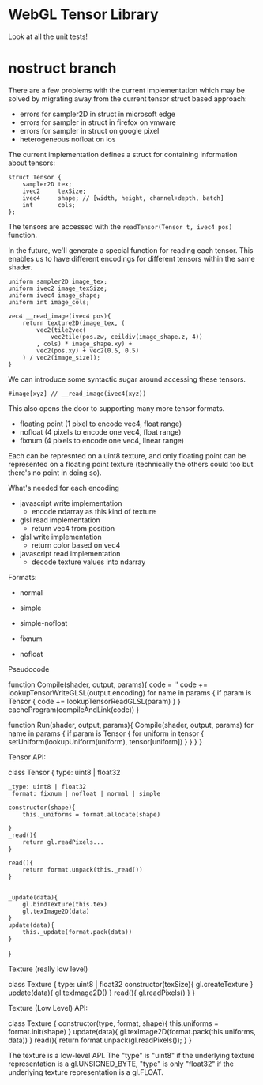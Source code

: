 # WebGL Tensor Library

Look at all the unit tests!



# nostruct branch

There are a few problems with the current implementation which may be solved by migrating away from the current tensor struct based approach:

- errors for sampler2D in struct in microsoft edge
- errors for sampler in struct in firefox on vmware
- errors for sampler in struct on google pixel
- heterogeneous nofloat on ios

The current implementation defines a struct for containing information about tensors:

	struct Tensor {
	    sampler2D tex;
	    ivec2     texSize;
	    ivec4     shape; // [width, height, channel+depth, batch]
	    int       cols;
	};

The tensors are accessed with the `readTensor(Tensor t, ivec4 pos)` function. 


In the future, we'll generate a special function for reading each tensor. This enables us to have different encodings for different tensors within the same shader. 

	uniform sampler2D image_tex;
	uniform ivec2 image_texSize;
	uniform ivec4 image_shape;
	uniform int image_cols;
	
    vec4 __read_image(ivec4 pos){
        return texture2D(image_tex, (
            vec2(tile2vec(
                vec2tile(pos.zw, ceildiv(image_shape.z, 4))
            , cols) * image_shape.xy) +
            vec2(pos.xy) + vec2(0.5, 0.5)
        ) / vec2(image_size));
    }

We can introduce some syntactic sugar around accessing these tensors. 

    #image[xyz] // __read_image(ivec4(xyz))

This also opens the door to supporting many more tensor formats. 

- floating point (1 pixel to encode vec4, float range)
- nofloat (4 pixels to encode one vec4, float range)
- fixnum (4 pixels to encode one vec4, linear range)

Each can be represnted on a uint8 texture, and only floating point can be represented on a floating point texture (technically the others could too but there's no point in doing so). 

What's needed for each encoding

- javascript write implementation
	- encode ndarray as this kind of texture
- glsl read implementation
	- return vec4 from position
- glsl write implementation
	- return color based on vec4
- javascript read implementation
	- decode texture values into ndarray


Formats:

- normal
- simple
- simple-nofloat

- fixnum
- nofloat


Pseudocode

function Compile(shader, output, params){
	code = ''
	code += lookupTensorWriteGLSL(output.encoding)
	for name in params {
		if param is Tensor {
			code += lookupTensorReadGLSL(param)
		}
	}
	cacheProgram(compileAndLink(code))
}

function Run(shader, output, params){
	Compile(shader, output, params)
	for name in params {
		if param is Tensor {
			for uniform in tensor {
				setUniform(lookupUniform(uniform), tensor[uniform])
			}
		}
	}
}


Tensor API:

class Tensor {
	type: uint8 | float32
	
	_type: uint8 | float32
	_format: fixnum | nofloat | normal | simple

	constructor(shape){
		this._uniforms = format.allocate(shape)

	}
	_read(){
		return gl.readPixels...
	}

	read(){
		return format.unpack(this._read())
	}


	_update(data){
		gl.bindTexture(this.tex)
		gl.texImage2D(data)
	}
	update(data){
		this._update(format.pack(data))
	}
}



Texture (really low level)

class Texture {
	type: uint8 | float32
	constructor(texSize){
		gl.createTexture
	}
	update(data){
		gl.texImage2D()
	}
	read(){
		gl.readPixels()
	}
}




Texture (Low Level) API:

class Texture {
	constructor(type, format, shape){
		this.uniforms = format.init(shape)
	}
	update(data){
		gl.texImage2D(format.pack(this.uniforms, data))
	}
	read(){
		return format.unpack(gl.readPixels());
	}
}


The texture is a low-level API. The "type" is "uint8" if the underlying texture representation is a gl.UNSIGNED_BYTE, "type" is only "float32" if the underlying texture representation is a gl.FLOAT.







